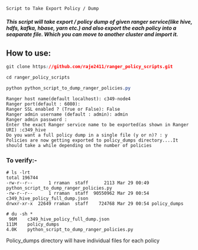 
```css
Script to Take Export Policy / Dump
```


##### This script will take export / policy dump of given ranger service(like hive, hdfs, kafka, hbase, yarn etc.) and also export the each policy into a seaparate file.  Which you can move to another cluster and import it.

## How to use:

```css
git clone https://github.com/raje2411/ranger_policy_scripts.git

cd ranger_policy_scripts

python python_script_to_dump_ranger_policies.py
```

```
Ranger host name(default localhost): c349-node4
Ranger port(default : 6080):
Ranger SSL enabled ? (True or False): False
Ranger admin username (default : admin): admin
Ranger admin password :
Enter the exact Ranger service name to be exported(as shown in Ranger URI) :c349_hive
Do you want a full policy dump in a single file (y or n)? : y
Policies are now getting exported to policy_dumps directory....It should take a while depending on the number of policies
```

### To verify:-
```
# ls -lrt
total 196744
-rw-r--r--      1 rraman  staff      2113 Mar 29 00:49 python_script_to_dump_ranger_policies.py
-rw-r--r--      1 rraman  staff  90550962 Mar 29 00:54 c349_hive_policy_full_dump.json
drwxr-xr-x  22649 rraman  staff    724768 Mar 29 00:54 policy_dumps

# du -sh *
 96M	c349_hive_policy_full_dump.json
111M	policy_dumps
4.0K	python_script_to_dump_ranger_policies.py
```

Policy_dumps directory will have individual files for each policy
